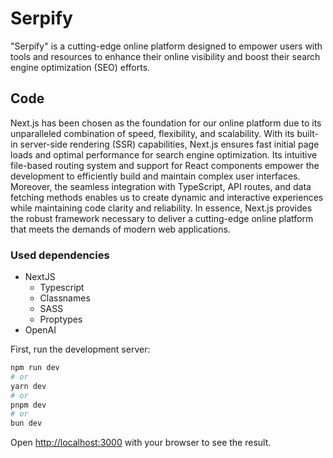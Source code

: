 # Serpify


"Serpify" is a cutting-edge online platform designed to empower users with tools and resources to enhance their online visibility and boost their search engine optimization (SEO) efforts.

## Code

Next.js has been chosen as the foundation for our online platform due to its unparalleled combination of speed, flexibility, and scalability. With its built-in server-side rendering (SSR) capabilities, Next.js ensures fast initial page loads and optimal performance for search engine optimization. Its intuitive file-based routing system and support for React components empower the development to efficiently build and maintain complex user interfaces. Moreover, the seamless integration with TypeScript, API routes, and data fetching methods enables us to create dynamic and interactive experiences while maintaining code clarity and reliability. In essence, Next.js provides the robust framework necessary to deliver a cutting-edge online platform that meets the demands of modern web applications.

### Used dependencies

- NextJS
    - Typescript
    - Classnames
    - SASS
    - Proptypes
- OpenAI

First, run the development server:

```bash
npm run dev
# or
yarn dev
# or
pnpm dev
# or
bun dev
```

Open [http://localhost:3000](http://localhost:3000) with your browser to see the result.

## 